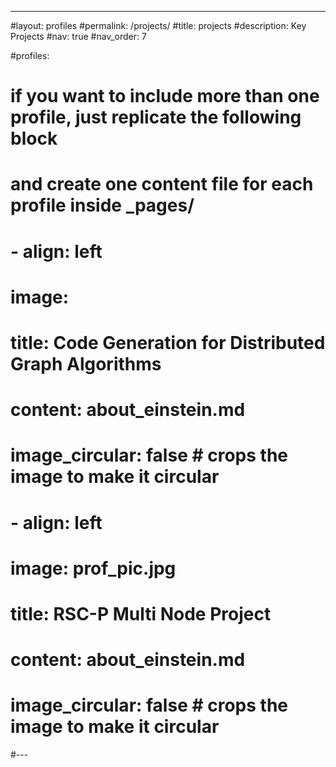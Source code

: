 ---
#layout: profiles
#permalink: /projects/
#title: projects
#description: Key Projects
#nav: true
#nav_order: 7

#profiles:
  # if you want to include more than one profile, just replicate the following block
  # and create one content file for each profile inside _pages/
#  - align: left
#    image: 
#    title: Code Generation for Distributed Graph Algorithms
#    content: about_einstein.md
#    image_circular: false # crops the image to make it circular
#  - align: left
#    image: prof_pic.jpg
#    title: RSC-P Multi Node Project
#    content: about_einstein.md
#    image_circular: false # crops the image to make it circular
#---
